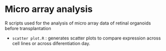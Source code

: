 # Micro array analysis 

R scripts used for the analysis of micro array data of retinal organoids before transplantation

- `scatter plot.R` : generates scatter plots to compare expression across cell lines or across diferentiation day.  

